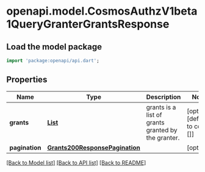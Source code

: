 # openapi.model.CosmosAuthzV1beta1QueryGranterGrantsResponse

## Load the model package
```dart
import 'package:openapi/api.dart';
```

## Properties
Name | Type | Description | Notes
------------ | ------------- | ------------- | -------------
**grants** | [**List<GrantAuthorizationExtendsAGrantWithBothTheAddressesOfTheGranteeAndGranterItIsUsedInGenesisProtoAndQueryProto>**](GrantAuthorizationExtendsAGrantWithBothTheAddressesOfTheGranteeAndGranterItIsUsedInGenesisProtoAndQueryProto.md) | grants is a list of grants granted by the granter. | [optional] [default to const []]
**pagination** | [**Grants200ResponsePagination**](Grants200ResponsePagination.md) |  | [optional] 

[[Back to Model list]](../README.md#documentation-for-models) [[Back to API list]](../README.md#documentation-for-api-endpoints) [[Back to README]](../README.md)



